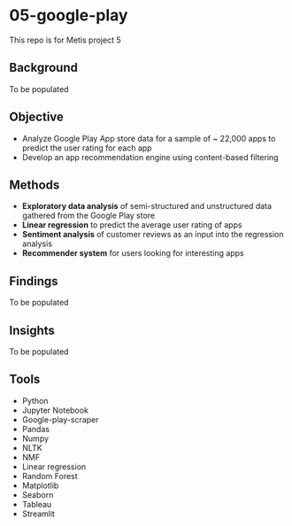 # 05-google-play

This repo is for Metis project 5

## Background

To be populated

## Objective

* Analyze Google Play App store data for a sample of ~ 22,000 apps to predict the user rating for each app
* Develop an app recommendation engine using content-based filtering

## Methods

* **Exploratory data analysis** of semi-structured and unstructured data gathered from the Google Play store
* **Linear regression** to predict the average user rating of apps 
* **Sentiment analysis** of customer reviews as an input into the regression analysis
* **Recommender system** for users looking for interesting apps

## Findings

To be populated

## Insights

To be populated

## Tools
* Python
* Jupyter Notebook
* Google-play-scraper
* Pandas
* Numpy
* NLTK
* NMF
* Linear regression
* Random Forest
* Matplotlib
* Seaborn
* Tableau
* Streamlit